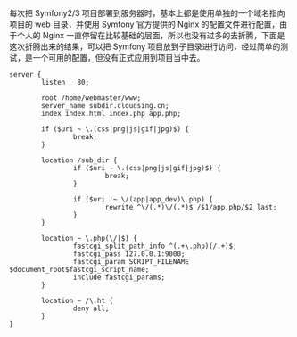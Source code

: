每次把 Symfony2/3 项目部署到服务器时，基本上都是使用单独的一个域名指向项目的 web 目录，并使用 Symfony 官方提供的 Nginx 的配置文件进行配置，由于个人的 Nginx 一直停留在比较基础的层面，所以也没有过多的去折腾，下面是这次折腾出来的结果，可以把 Symfony 项目放到子目录进行访问，经过简单的测试，是一个可用的配置，但没有正式应用到项目当中去。

```
server {
        listen   80;

        root /home/webmaster/www;
        server_name subdir.cloudsing.cn;
        index index.html index.php app.php;

        if ($uri ~ \.(css|png|js|gif|jpg)$) {
                break;
        }

        location /sub_dir {
                if ($uri ~ \.(css|png|js|gif|jpg)$) {
                        break;
                }

                if ($uri !~ \/(app|app_dev)\.php) {
                        rewrite ^\/(.*)\/(.*)$ /$1/app.php/$2 last;
                }
        }

        location ~ \.php(\/|$) {
                fastcgi_split_path_info ^(.+\.php)(/.+)$;
                fastcgi_pass 127.0.0.1:9000;
                fastcgi_param SCRIPT_FILENAME $document_root$fastcgi_script_name;
                include fastcgi_params;
        }

        location ~ /\.ht {
                deny all;
        }
}

```